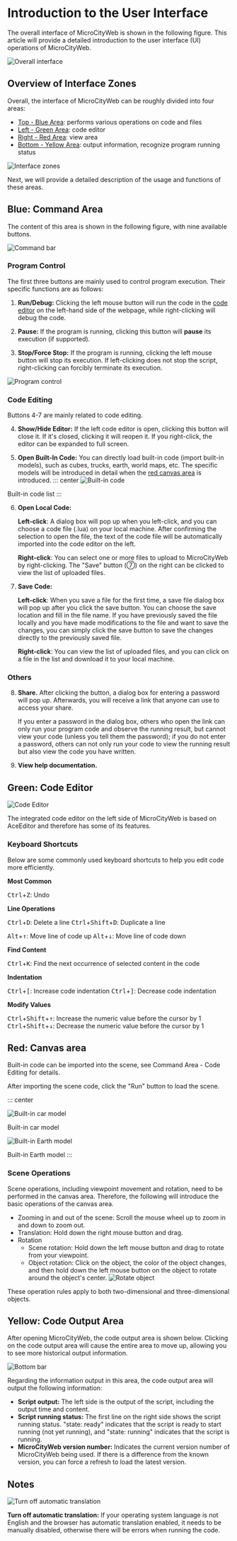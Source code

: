 # Introduction to the User Interface

The overall interface of MicroCityWeb is shown in the following figure. This article will provide a detailed introduction to the user interface (UI) operations of MicroCityWeb.

![Overall interface](../../images/note/MicroCityWeb/WebUIOverview.png)

## Overview of Interface Zones
Overall, the interface of MicroCityWeb can be roughly divided into four areas:
* [Top - Blue Area](#blue-command-area): performs various operations on code and files
* [Left - Green Area](#green-code-editor): code editor
* [Right - Red Area](#red-canvas-area): view area
* [Bottom - Yellow Area](#yellow-code-output-area): output information, recognize program running status

![Interface zones](../../images/note/MicroCityWeb/WebUIParts.png)

Next, we will provide a detailed description of the usage and functions of these areas.

## Blue: Command Area
The content of this area is shown in the following figure, with nine available buttons.

![Command bar](../../images/note/MicroCityWeb/CommandBar.png)

### Program Control
The first three buttons are mainly used to control program execution. Their specific functions are as follows:

1.  **Run/Debug:** Clicking the left mouse button will run the code in the [code editor](#green-code-editor) on the left-hand side of the webpage, while right-clicking will debug the code.

2.  **Pause:** If the program is running, clicking this button will **pause** its execution (if supported).

3.  **Stop/Force Stop:** If the program is running, clicking the left mouse button will stop its execution. If left-clicking does not stop the script, right-clicking can forcibly terminate its execution.

![Program control](../../images/note/MicroCityWeb/RunCode.gif)

### Code Editing

Buttons 4-7 are mainly related to code editing.

4.  **Show/Hide Editor:** If the left code editor is open, clicking this button will close it. If it's closed, clicking it will reopen it. If you right-click, the editor can be expanded to full screen.
    
5.  **Open Built-In Code:** You can directly load built-in code (import built-in models), such as cubes, trucks, earth, world maps, etc. The specific models will be introduced in detail when the [red canvas area](#red-canvas-area) is introduced.
::: center
![Built-in code](../../images/note/MicroCityWeb/Presets.png)

Built-in code list
:::
    
6.  **Open Local Code:** 

    **Left-click**: A dialog box will pop up when you left-click, and you can choose a code file (.lua) on your local machine. After confirming the selection to open the file, the text of the code file will be automatically imported into the code editor on the left.

    **Right-click**: You can select one or more files to upload to MicroCityWeb by right-clicking. The "Save" button (⑦) on the right can be clicked to view the list of uploaded files.
    
7.  **Save Code:**

    **Left-click**: When you save a file for the first time, a save file dialog box will pop up after you click the save button. You can choose the save location and fill in the file name. If you have previously saved the file locally and you have made modifications to the file and want to save the changes, you can simply click the save button to save the changes directly to the previously saved file.

    **Right-click**: You can view the list of uploaded files, and you can click on a file in the list and download it to your local machine.

### Others

8. **Share.** After clicking the button, a dialog box for entering a password will pop up. Afterwards, you will receive a link that anyone can use to access your share. 
    
    If you enter a password in the dialog box, others who open the link can only run your program code and observe the running result, but cannot view your code (unless you tell them the password); if you do not enter a password, others can not only run your code to view the running result but also view the code you have written.

9.  **View help documentation.**

## Green: Code Editor

![Code Editor](../../images/note/MicroCityWeb/AceEditor.png)

The integrated code editor on the left side of MicroCityWeb is based on AceEditor and therefore has some of its features.

### Keyboard Shortcuts

Below are some commonly used keyboard shortcuts to help you edit code more efficiently.

**Most Common**

<kbd>Ctrl</kbd>+<kbd>Z</kbd>: Undo


**Line Operations**

<kbd>Ctrl</kbd>+<kbd>D</kbd>: Delete a line
<kbd>Ctrl</kbd>+<kbd>Shift</kbd>+<kbd>D</kbd>: Duplicate a line

<kbd>Alt</kbd>+<kbd>↑</kbd>: Move line of code up
<kbd>Alt</kbd>+<kbd>↓</kbd>: Move line of code down


**Find Content**

<kbd>Ctrl</kbd>+<kbd>K</kbd>: Find the next occurrence of selected content in the code

**Indentation**

<kbd>Ctrl</kbd>+<kbd>[</kbd>: Increase code indentation
<kbd>Ctrl</kbd>+<kbd>]</kbd>: Decrease code indentation

**Modify Values**

<kbd>Ctrl</kbd>+<kbd>Shift</kbd>+<kbd>↑</kbd>: Increase the numeric value before the cursor by 1
<kbd>Ctrl</kbd>+<kbd>Shift</kbd>+<kbd>↓</kbd>: Decrease the numeric value before the cursor by 1

## Red: Canvas area

Built-in code can be imported into the scene, see Command Area - Code Editing for details.

After importing the scene code, click the "Run" button to load the scene.

::: center

![Built-in car model](../../images/note/MicroCityWeb/Preset_Truck.png)

Built-in car model


![Built-in Earth model](../../images/note/MicroCityWeb/Preset_Earth.png)

Built-in Earth model
:::

### Scene Operations

Scene operations, including viewpoint movement and rotation, need to be performed in the canvas area. Therefore, the following will introduce the basic operations of the canvas area.

* Zooming in and out of the scene: Scroll the mouse wheel up to zoom in and down to zoom out.
* Translation: Hold down the right mouse button and drag.
* Rotation
  * Scene rotation: Hold down the left mouse button and drag to rotate from your viewpoint.
  * Object rotation: Click on the object, the color of the object changes, and then hold down the left mouse button on the object to rotate around the object's center.
  ![Rotate object](../../images/note/MicroCityWeb/ObjectRotate.gif)

These operation rules apply to both two-dimensional and three-dimensional objects.

## Yellow: Code Output Area

After opening MicroCityWeb, the code output area is shown below. Clicking on the code output area will cause the entire area to move up, allowing you to see more historical output information.

![Bottom bar](../../images/note/MicroCityWeb/BottomBar.gif)

Regarding the information output in this area, the code output area will output the following information:
* **Script output:** The left side is the output of the script, including the output time and content.
* **Script running status:** The first line on the right side shows the script running status. "state: ready" indicates that the script is ready to start running (not yet running), and "state: running" indicates that the script is running.
* **MicroCityWeb version number:** Indicates the current version number of MicroCityWeb being used. If there is a difference from the known version, you can force a refresh to load the latest version.

## Notes
![Turn off automatic translation](../../images/note/MicroCityWeb/AutoTranslate.png)

**Turn off automatic translation:** If your operating system language is not English and the browser has automatic translation enabled, it needs to be manually disabled, otherwise there will be errors when running the code.